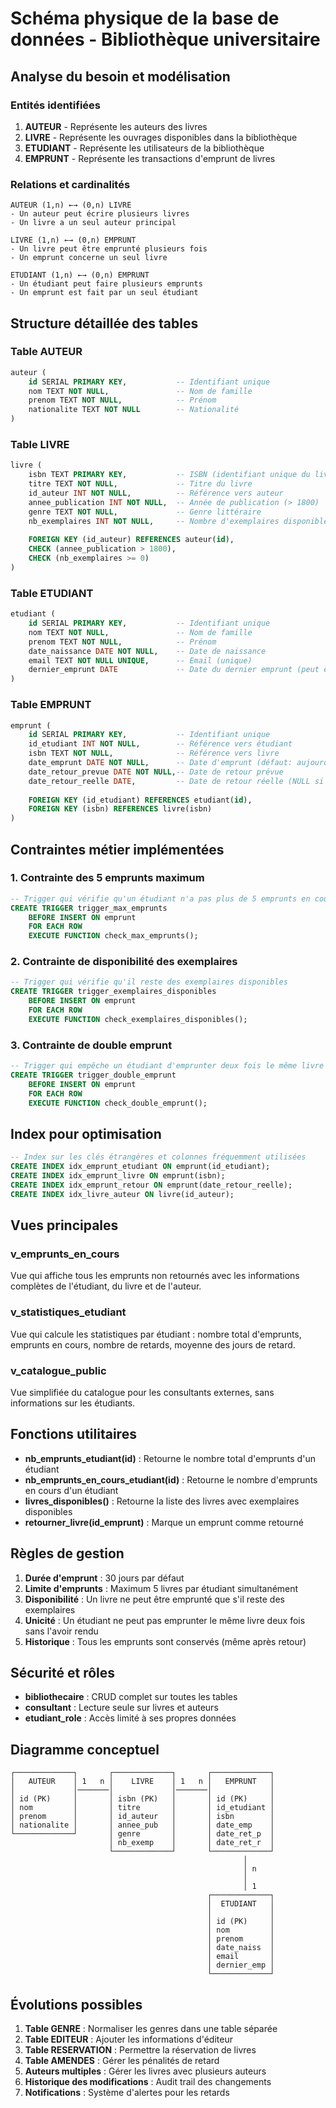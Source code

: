 # Schéma physique de la base de données - Bibliothèque universitaire

## Analyse du besoin et modélisation

### Entités identifiées

1. **AUTEUR** - Représente les auteurs des livres
2. **LIVRE** - Représente les ouvrages disponibles dans la bibliothèque
3. **ETUDIANT** - Représente les utilisateurs de la bibliothèque
4. **EMPRUNT** - Représente les transactions d'emprunt de livres

### Relations et cardinalités

```
AUTEUR (1,n) ←→ (0,n) LIVRE
- Un auteur peut écrire plusieurs livres
- Un livre a un seul auteur principal

LIVRE (1,n) ←→ (0,n) EMPRUNT
- Un livre peut être emprunté plusieurs fois
- Un emprunt concerne un seul livre

ETUDIANT (1,n) ←→ (0,n) EMPRUNT
- Un étudiant peut faire plusieurs emprunts
- Un emprunt est fait par un seul étudiant
```

## Structure détaillée des tables

### Table AUTEUR
```sql
auteur (
    id SERIAL PRIMARY KEY,           -- Identifiant unique
    nom TEXT NOT NULL,               -- Nom de famille
    prenom TEXT NOT NULL,            -- Prénom
    nationalite TEXT NOT NULL        -- Nationalité
)
```

### Table LIVRE
```sql
livre (
    isbn TEXT PRIMARY KEY,           -- ISBN (identifiant unique du livre)
    titre TEXT NOT NULL,             -- Titre du livre
    id_auteur INT NOT NULL,          -- Référence vers auteur
    annee_publication INT NOT NULL,  -- Année de publication (> 1800)
    genre TEXT NOT NULL,             -- Genre littéraire
    nb_exemplaires INT NOT NULL,     -- Nombre d'exemplaires disponibles (≥ 0)
    
    FOREIGN KEY (id_auteur) REFERENCES auteur(id),
    CHECK (annee_publication > 1800),
    CHECK (nb_exemplaires >= 0)
)
```

### Table ETUDIANT
```sql
etudiant (
    id SERIAL PRIMARY KEY,           -- Identifiant unique
    nom TEXT NOT NULL,               -- Nom de famille
    prenom TEXT NOT NULL,            -- Prénom
    date_naissance DATE NOT NULL,    -- Date de naissance
    email TEXT NOT NULL UNIQUE,      -- Email (unique)
    dernier_emprunt DATE             -- Date du dernier emprunt (peut être NULL)
)
```

### Table EMPRUNT
```sql
emprunt (
    id SERIAL PRIMARY KEY,           -- Identifiant unique
    id_etudiant INT NOT NULL,        -- Référence vers étudiant
    isbn TEXT NOT NULL,              -- Référence vers livre
    date_emprunt DATE NOT NULL,      -- Date d'emprunt (défaut: aujourd'hui)
    date_retour_prevue DATE NOT NULL,-- Date de retour prévue
    date_retour_reelle DATE,         -- Date de retour réelle (NULL si pas encore rendu)
    
    FOREIGN KEY (id_etudiant) REFERENCES etudiant(id),
    FOREIGN KEY (isbn) REFERENCES livre(isbn)
)
```

## Contraintes métier implémentées

### 1. Contrainte des 5 emprunts maximum
```sql
-- Trigger qui vérifie qu'un étudiant n'a pas plus de 5 emprunts en cours
CREATE TRIGGER trigger_max_emprunts
    BEFORE INSERT ON emprunt
    FOR EACH ROW
    EXECUTE FUNCTION check_max_emprunts();
```

### 2. Contrainte de disponibilité des exemplaires
```sql
-- Trigger qui vérifie qu'il reste des exemplaires disponibles
CREATE TRIGGER trigger_exemplaires_disponibles
    BEFORE INSERT ON emprunt
    FOR EACH ROW
    EXECUTE FUNCTION check_exemplaires_disponibles();
```

### 3. Contrainte de double emprunt
```sql
-- Trigger qui empêche un étudiant d'emprunter deux fois le même livre
CREATE TRIGGER trigger_double_emprunt
    BEFORE INSERT ON emprunt
    FOR EACH ROW
    EXECUTE FUNCTION check_double_emprunt();
```

## Index pour optimisation

```sql
-- Index sur les clés étrangères et colonnes fréquemment utilisées
CREATE INDEX idx_emprunt_etudiant ON emprunt(id_etudiant);
CREATE INDEX idx_emprunt_livre ON emprunt(isbn);
CREATE INDEX idx_emprunt_retour ON emprunt(date_retour_reelle);
CREATE INDEX idx_livre_auteur ON livre(id_auteur);
```

## Vues principales

### v_emprunts_en_cours
Vue qui affiche tous les emprunts non retournés avec les informations complètes de l'étudiant, du livre et de l'auteur.

### v_statistiques_etudiant
Vue qui calcule les statistiques par étudiant : nombre total d'emprunts, emprunts en cours, nombre de retards, moyenne des jours de retard.

### v_catalogue_public
Vue simplifiée du catalogue pour les consultants externes, sans informations sur les étudiants.

## Fonctions utilitaires

- **nb_emprunts_etudiant(id)** : Retourne le nombre total d'emprunts d'un étudiant
- **nb_emprunts_en_cours_etudiant(id)** : Retourne le nombre d'emprunts en cours d'un étudiant
- **livres_disponibles()** : Retourne la liste des livres avec exemplaires disponibles
- **retourner_livre(id_emprunt)** : Marque un emprunt comme retourné

## Règles de gestion

1. **Durée d'emprunt** : 30 jours par défaut
2. **Limite d'emprunts** : Maximum 5 livres par étudiant simultanément
3. **Disponibilité** : Un livre ne peut être emprunté que s'il reste des exemplaires
4. **Unicité** : Un étudiant ne peut pas emprunter le même livre deux fois sans l'avoir rendu
5. **Historique** : Tous les emprunts sont conservés (même après retour)

## Sécurité et rôles

- **bibliothecaire** : CRUD complet sur toutes les tables
- **consultant** : Lecture seule sur livres et auteurs
- **etudiant_role** : Accès limité à ses propres données

## Diagramme conceptuel

```
┌─────────────┐       ┌─────────────┐       ┌─────────────┐
│   AUTEUR    │ 1   n │    LIVRE    │ 1   n │   EMPRUNT   │
│             │───────│             │───────│             │
│ id (PK)     │       │ isbn (PK)   │       │ id (PK)     │
│ nom         │       │ titre       │       │ id_etudiant │
│ prenom      │       │ id_auteur   │       │ isbn        │
│ nationalite │       │ annee_pub   │       │ date_emp    │
└─────────────┘       │ genre       │       │ date_ret_p  │
                      │ nb_exemp    │       │ date_ret_r  │
                      └─────────────┘       └─────────────┘
                                                    │
                                                    │ n
                                                    │
                                                    │ 1
                                            ┌─────────────┐
                                            │  ETUDIANT   │
                                            │             │
                                            │ id (PK)     │
                                            │ nom         │
                                            │ prenom      │
                                            │ date_naiss  │
                                            │ email       │
                                            │ dernier_emp │
                                            └─────────────┘
```

## Évolutions possibles

1. **Table GENRE** : Normaliser les genres dans une table séparée
2. **Table EDITEUR** : Ajouter les informations d'éditeur
3. **Table RESERVATION** : Permettre la réservation de livres
4. **Table AMENDES** : Gérer les pénalités de retard
5. **Auteurs multiples** : Gérer les livres avec plusieurs auteurs
6. **Historique des modifications** : Audit trail des changements
7. **Notifications** : Système d'alertes pour les retards 